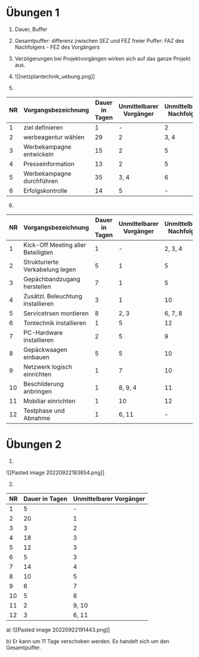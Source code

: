 # Übungen 1
1. Dauer, Buffer
2. Gesamtpuffer: differenz zwischen SEZ und FEZ
	freier Puffer: FAZ des Nachfolgers - FEZ des Vorgängers
3. Verzögerungen bei Projektvorgängen wirken sich auf das ganze Projekt aus.

4. ![[netzplantechnik_uebung.png]]
5. 
NR | Vorgangsbezeichnung | Dauer in Tagen | Unmittelbarer Vorgänger | Unmittelbarer Nachfolger
---|---------------------|----------------|-------------------------|-------------------------
1 | ziel definieren | 1 | - | 2
2 | werbeagentur wählen | 29 | 2 | 3, 4
3 | Werbekampagne entwickeln | 15 | 2 | 5
4 | Presseinformation | 13 | 2 | 5
5 | Werbekampagne durchführen | 35 | 3, 4 | 6
6 | Erfolgskontrolle | 14 | 5 | -

6. 
NR | Vorgangsbezeichnung | Dauer in Tagen | Unmittelbarer Vorgänger | Unmittelbarer Nachfolger
---|---------------------|----------------|-------------------------|-------------------------
1 | Kick-Off Meeting aller Beteiligten | 1 | - | 2, 3, 4
2 | Strukturierte Verkabelung legen | 5 | 1 | 5
3 | Gepächbandzugang herstellen | 7 | 1 | 5
4 | Zusätzl. Beleuchtung installieren | 3 | 1 | 10
5 | Servicetrsen montieren | 8 | 2, 3 | 6, 7, 8
6 | Tontechnik installieren | 1 | 5 | 12
7 | PC-Hardware installieren | 2 | 5 | 9
8 | Gepäckwaagen einbauen | 5 | 5 | 10
9 | Netzwerk logisch einrichten | 1 | 7 | 10
10 | Beschilderung anbringen | 1 | 8, 9, 4 | 11
11 | Mobiliar einrichten | 1 | 10 | 12
12 | Testphase und Abnahme | 1 | 6, 11 | -
 
 
# Übungen 2
1. 
![[Pasted image 20220922183854.png]]

2. 

NR | Dauer in Tagen | Unmittelbarer Vorgänger  
---|----------------|-------------------------
1 | 5 | -
2 | 20 | 1
3 | 3 | 2
4 | 18 | 3
5 | 12 | 3
6 | 5 | 3
7 | 14 | 4
8 | 10 | 5
9 | 6 | 7
10 | 5 | 8
11 | 2 | 9, 10
12 | 3 | 6, 11

a)
![[Pasted image 20220922191443.png]]

b) Er kann um 11 Tage verschoben werden. Es handelt sich um den Gesamtpuffer.
